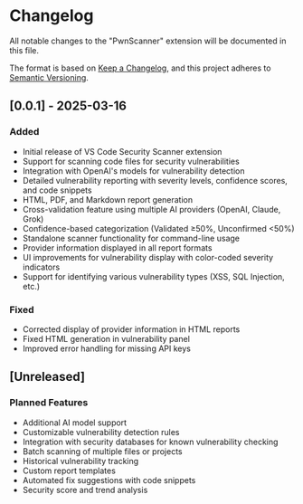 # Changelog

All notable changes to the "PwnScanner" extension will be documented in this file.

The format is based on [Keep a Changelog](https://keepachangelog.com/en/1.0.0/),
and this project adheres to [Semantic Versioning](https://semver.org/spec/v2.0.0.html).

## [0.0.1] - 2025-03-16

### Added

- Initial release of VS Code Security Scanner extension
- Support for scanning code files for security vulnerabilities
- Integration with OpenAI's models for vulnerability detection
- Detailed vulnerability reporting with severity levels, confidence scores, and code snippets
- HTML, PDF, and Markdown report generation
- Cross-validation feature using multiple AI providers (OpenAI, Claude, Grok)
- Confidence-based categorization (Validated ≥50%, Unconfirmed <50%)
- Standalone scanner functionality for command-line usage
- Provider information displayed in all report formats
- UI improvements for vulnerability display with color-coded severity indicators
- Support for identifying various vulnerability types (XSS, SQL Injection, etc.)

### Fixed

- Corrected display of provider information in HTML reports
- Fixed HTML generation in vulnerability panel
- Improved error handling for missing API keys

## [Unreleased]

### Planned Features

- Additional AI model support
- Customizable vulnerability detection rules
- Integration with security databases for known vulnerability checking
- Batch scanning of multiple files or projects
- Historical vulnerability tracking
- Custom report templates
- Automated fix suggestions with code snippets
- Security score and trend analysis
